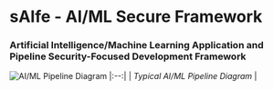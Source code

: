 # sAIfe - AI/ML Secure Framework

### Artificial Intelligence/Machine Learning Application and Pipeline Security-Focused Development Framework

<!-- [AI/ML Pipeline Diagram](/AI-ML%20Pipeline%20Diagram.svg) -->
![AI/ML Pipeline Diagram](https://user-images.githubusercontent.com/40281674/216208633-dff9fa20-860a-428c-a4ef-101ff3df9d21.svg)
|:--:| 
| *Typical AI/ML Pipeline Diagram* |
